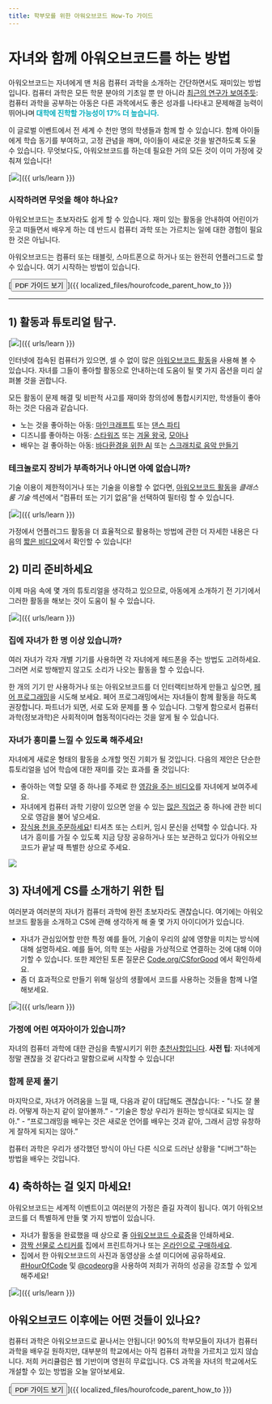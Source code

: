 ```yaml
---
title: 학부모를 위한 아워오브코드 How-To 가이드
---
```


# 자녀와 함께 아워오브코드를 하는 방법

아워오브코드는 자녀에게 맨 처음 컴퓨터 과학을 소개하는 간단하면서도 재미있는 방법입니다. 컴퓨터 과학은 모든 학문 분야의 기초일 뿐 만 아니라 [최근의 연구가 보여주듯](https://medium.com/@codeorg/cs-helps-students-outperform-in-school-college-and-workplace-66dd64a69536): 컴퓨터 과학을 공부하는 아동은 다른 과목에서도 좋은 성과를 나타내고 문제해결 능력이 뛰어나며<font color="00adbc"><b> 대학에 진학할 가능성이 17% 더 높습니다.</b></font>

이 글로벌 이벤트에서 전 세계 수 천만 명의 학생들과 함께 할 수 있습니다. 함께 아이들에게 학습 동기를 부여하고, 고정 관념을 깨며, 아이들이 새로운 것을 발견하도록 도울 수 있습니다. 무엇보다도, 아워오브코드를 하는데 필요한 거의 모든 것이 이미 가정에 갖춰져 있습니다!

[![](/images/fit-600/Marketing/mother-helping-her-daughter-use-a-laptop-4260325.jpg)]({{ urls/learn }})

<h3>시작하려면 무엇을 해야 하나요?</h3>

아워오브코드는 초보자라도 쉽게 할 수 있습니다. 재미 있는 활동을 안내하여 어린이가 웃고 떠들면서 배우게 하는 데 반드시 컴퓨터 과학 또는 가르치는 일에 대한 경험이 필요한 것은 아닙니다.

아워오브코드는 컴퓨터 또는 태블릿, 스마트폰으로 하거나 또는 완전히 언플러그드로 할 수 있습니다. 여기 시작하는 방법이 있습니다.

[<button>PDF 가이드 보기</button>]({{ localized_files/hourofcode_parent_how_to }})

* * *

## 1) 활동과 튜토리얼 탐구.

[![](/images/tutorials.png)]({{ urls/learn }})

인터넷에 접속된 컴퓨터가 있으면, 셀 수 없이 많은 [아워오브코드 활동](https://hourofcode.com/us/learn)을 사용해 볼 수 있습니다. 자녀를 그들이 좋아할 활동으로 안내하는데 도움이 될 몇 가지 옵션을 미리 살펴볼 것을 권합니다.

모든 활동이 문제 해결 및 비판적 사고를 재미와 창의성에 통합시키지만, 학생들이 좋아하는 것은 다음과 같습니다.

- 노는 것을 좋아하는 아동: [마인크래프트](https://code.org/minecraft) 또는 [댄스 파티](https://code.org/dance)
- 디즈니를 좋아하는 아동: [스타워즈](https://code.org/starwars) 또는 [겨울 왕국](https://studio.code.org/s/frozen/lessons/1/levels/1), [모아나](https://partners.disney.com/hour-of-code?cds&cmp=vanity%7Cnatural%7Cus%7Cmoanahoc%7C)
- 배우는 걸 좋아하는 아동: [바다환경을 위한 AI](https://code.org/oceans) 또는 [스크래치로 음악 만들기](https://scratch.mit.edu/projects/editor/?tutorial=music&utm_source=codeorg)

<h3>테크놀로지 장비가 부족하거나 아니면 아예 없습니까?</h3>

기술 이용이 제한적이거나 또는 기술을 이용할 수 없다면, [아워오브코드 활동](https://hourofcode.com/us/learn)을 *클래스룸 기술* 섹션에서 “컴퓨터 또는 기기 없음”을 선택하여 필터링 할 수 있습니다.

[![](/images/Marketing/filtering-activities-hoc.jpg)]({{ urls/learn }})

가정에서 언플러그드 활동을 더 효율적으로 활용하는 방법에 관한 더 자세한 내용은 다음의 [짧은 비디오](https://www.youtube.com/playlist?list=PLzdnOPI1iJNcpfa4LtbaIl35gqir_5XUu)에서 확인할 수 있습니다!

## 2) 미리 준비하세요

이제 마음 속에 몇 개의 튜토리얼을 생각하고 있으므로, 아동에게 소개하기 전 기기에서 그러한 활동을 해보는 것이 도움이 될 수 있습니다.

[![](/images/fit-600/Marketing/father-and-children-looking-at-a-laptop-4260749.jpg)]({{ urls/learn }})

<h3>집에 자녀가 한 명 이상 있습니까?</h3>

여러 자녀가 각자 개별 기기를 사용하면 각 자녀에게 헤드폰을 주는 방법도 고려하세요. 그러면 서로 방해받지 않고도 소리가 나오는 활동을 할 수 있습니다. 

한 개의 기기 만 사용하거나 또는 아워오브코드를 더 인터랙티브하게 만들고 싶으면, [페어 프로그래밍](https://www.youtube.com/watch?v=vgkahOzFH2Q)을 시도해 보세요. 페어 프로그래밍에서는 자녀들이 함께 활동을 하도록 권장합니다. 파트너가 되면, 서로 도와 문제를 풀 수 있습니다. 그렇게 함으로서 컴퓨터과학(정보과학)은 사회적이며 협동적이다라는 것을 알게 될 수 있습니다.

<h3>자녀가 흥미를 느낄 수 있도록 해주세요! </h3>

자녀에게 새로운 형태의 활동을 소개할 멋진 기회가 될 것입니다. 다음의 제안은 단순한 튜토리얼을 넘어 학습에 대한 재미를 갖는 효과를 줄 것입니다:

- 좋아하는 역할 모델 중 하나를 주제로 한 [영감을 주는 비디오](https://www.youtube.com/playlist?list=PLzdnOPI1iJNcadqJAZnbDYShie4gLZQQJ)를 자녀에게 보여주세요.
- 자녀에게 컴퓨터 과학 기량이 있으면 얻을 수 있는 [많은 직업군](https://www.youtube.com/playlist?list=PLzdnOPI1iJNfpD8i4Sx7U0y2MccnrNZuP) 중 하나에 관한 비디오로 영감을 불어 넣으세요.
- [장식용 천을 주문하세요](https://store.code.org/)! 티셔츠 또는 스티커, 임시 문신을 선택할 수 있습니다. 자녀가 흥미를 가질 수 있도록 지금 당장 공유하거나 또는 보관하고 있다가 아워오브코드가 끝날 때 특별한 상으로 주세요. 

<a href="https://store.code.org/" target="_blank"><img src="/images/fit-500/Marketing/hourofcodestore.jpg"></a>

## 3) 자녀에게 CS를 소개하기 위한 팁

여러분과 여러분의 자녀가 컴퓨터 과학에 완전 초보자라도 괜찮습니다. 여기에는 아워오브코드 활동을 소개하고 CS에 관해 생각하게 해 줄 몇 가지 아이디어가 있습니다.

- 자녀가 관심있어할 만한 특정 예를 들어, 기술이 우리의 삶에 영향을 미치는 방식에 대해 설명하세요. 예를 들어, 의학 또는 사람을 가상적으로 연결하는 것에 대해 이야기할 수 있습니다. 또한 제안된 토론 질문은 [Code.org/CSforGood](https://code.org/csforgood) 에서 확인하세요.
- 좀 더 효과적으로 만들기 위해 일상의 생활에서 코드를 사용하는 것들을 함께 나열해보세요.

[![](/images/fit-600/Marketing/girl-sitting-on-sofa-while-using-tablet-computer-4144035.jpg)]({{ urls/learn }})

<h3>가정에 어린 여자아이가 있습니까?</h3>

자녀의 컴퓨터 과학에 대한 관심을 촉발시키기 위한 <a href="https://code.org/girls">추천사항입니다</a>. **사전 팁**: 자녀에게 정말 괜찮을 것 같다라고 말함으로써 시작할 수 있습니다!

<h3>함께 문제 풀기</h3>

마지막으로, 자녀가 어려움을 느낄 때, 다음과 같이 대답해도 괜찮습니다: - "나도 잘 몰라. 어떻게 하는지 같이 알아볼까.” - “기술은 항상 우리가 원하는 방식대로 되지는 않아.” - “프로그래밍을 배우는 것은 새로운 언어를 배우는 것과 같아, 그래서 금방 유창하게 잘하게 되지는 않아.”

컴퓨터 과학은 우리가 생각했던 방식이 아닌 다른 식으로 드러난 상황을 "디버그"하는 방법을 배우는 것입니다.

## 4) 축하하는 걸 잊지 마세요!

아워오브코드는 세계적 이벤트이고 여러분의 가정은 즐길 자격이 됩니다. 여기 아워오브코드를 더 특별하게 만들 몇 가지 방법이 있습니다.

- 자녀가 활동을 완료했을 때 상으로 줄 [아워오브코드 수료증](https://staging.code.org/certificates)을 인쇄하세요.
- [깜짝 선물로 스티커를](https://staging.hourofcode.com/us/promote/resources#stickers) 집에서 프린트하거나 또는 [온라인으로 구매하세요](https://store.code.org/).
- 집에서 한 아워오브코드의 사진과 동영상을 소셜 미디어에 공유하세요. [#HourOfCode](https://twitter.com/hashtag/hourofcode) 및 [@codeorg](https://twitter.com/codeorg)을 사용하여 저희가 귀하의 성공을 강조할 수 있게 해주세요!

[![](/images/fit-600/Marketing/g8TUlHzF.jpeg)]({{ urls/learn }})

<h2>아워오브코드 이후에는 어떤 것들이 있나요?</h2>

컴퓨터 과학은 아워오브코드로 끝나서는 안됩니다! 90%의 학부모들이 자녀가 컴퓨터 과학을 배우길 원하지만, 대부분의 학교에서는 아직 컴퓨터 과학을 가르치고 있지 않습니다. 저희 커리큘럼은 웹 기반이며 영원히 무료입니다. [](https://code.org/yourschool)CS 과목을 자녀의 학교에서도 개설할 수 있는 방법을 오늘 알아보세요.

[<button>PDF 가이드 보기</button>]({{ localized_files/hourofcode_parent_how_to }})